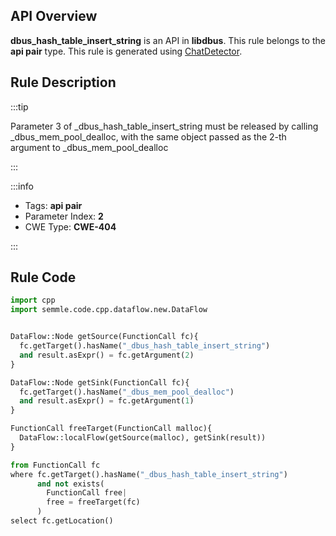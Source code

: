---
---


## API Overview
**dbus_hash_table_insert_string** is an API in **libdbus**. This rule belongs to the **api pair** type. This rule is generated using [ChatDetector](../../tools/ChatDetector).
## Rule Description

:::tip

Parameter 3 of _dbus_hash_table_insert_string must be released by calling _dbus_mem_pool_dealloc, with the same object passed as the 2-th argument to _dbus_mem_pool_dealloc

:::

:::info

- Tags: **api pair**
- Parameter Index: **2**
- CWE Type: **CWE-404**

:::

## Rule Code
```python
import cpp
import semmle.code.cpp.dataflow.new.DataFlow


DataFlow::Node getSource(FunctionCall fc){
  fc.getTarget().hasName("_dbus_hash_table_insert_string")
  and result.asExpr() = fc.getArgument(2)
}

DataFlow::Node getSink(FunctionCall fc){
  fc.getTarget().hasName("_dbus_mem_pool_dealloc")
  and result.asExpr() = fc.getArgument(1)
}

FunctionCall freeTarget(FunctionCall malloc){
  DataFlow::localFlow(getSource(malloc), getSink(result))
}

from FunctionCall fc
where fc.getTarget().hasName("_dbus_hash_table_insert_string")
      and not exists(
        FunctionCall free| 
        free = freeTarget(fc)
      )
select fc.getLocation()
```